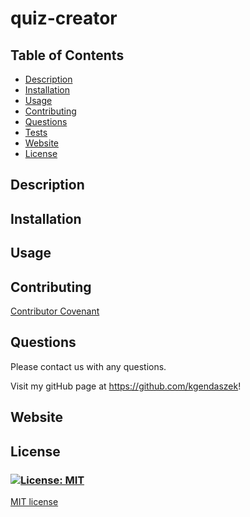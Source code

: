 # quiz-creator
## **Table of Contents**
* [Description](#Description)
* [Installation](#Installation)
* [Usage](#Usage)
* [Contributing](#Contributing)
* [Questions](#Questions)
* [Tests](#Tests)
* [Website](#Website)
* [License](#License)

## **Description**

## **Installation**

## **Usage**

## **Contributing**


[Contributor Covenant](https://img.shields.io/badge/Contributor%20Covenant-2.1-4baaaa.svg)


## **Questions**
Please contact us with any questions.

Visit my gitHub page at https://github.com/kgendaszek!



## **Website**


## **License**
### [![License: MIT](https://img.shields.io/badge/License-MIT-yellow.svg)](https://opensource.org/licenses/MIT)

[MIT license](https://opensource.org/licenses/MIT)
